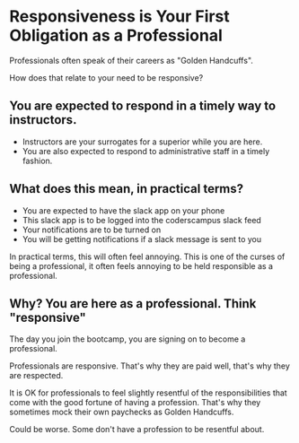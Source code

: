 # Responsiveness is Your First Obligation as a Professional

Professionals often speak of their careers as "Golden Handcuffs".

How does that relate to your need to be responsive?

## You are expected to respond in a timely way to instructors.

- Instructors are your surrogates for a superior while you are here.
- You are also expected to respond to administrative staff in a timely fashion.

## What does this mean, in practical terms?

- You are expected to have the slack app on your phone
- This slack app is to be logged into the coderscampus slack feed
- Your notifications are to be turned on
- You will be getting notifications if a slack message is sent to you

In practical terms, this will often feel annoying. This is one of the curses of being a professional, it often feels annoying to be held responsible as a professional.

## Why? You are here as a professional. Think "responsive"

The day you join the bootcamp, you are signing on to become a professional.

Professionals are responsive. That's why they are paid well, that's why they are respected.

It is OK for professionals to feel slightly resentful of the responsibilities that come with the good fortune of having a profession. That's why they sometimes mock their own paychecks as Golden Handcuffs.

Could be worse. Some don't have a profession to be resentful about.
